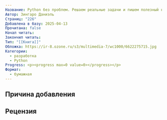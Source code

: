 ```yaml
---
Название: Python без проблем. Решаем реальные задачи и пишем полезный код
Автор: Зингаро Даниэль
Страниц: "226"
Добавлена в базу: 2025-04-13
Прочитана: false
Начал читать: 
Закончил читать: 
Тип: "[[Книга]]"
Обложка: https://ir-8.ozone.ru/s3/multimedia-7/wc1000/6622275715.jpg
Категории:
  - разработка
  - Python
Progress: <p><progress max=0 value=0></progress></p>
Формат:
  - бумажная
---
```

## Причина добавления


## Рецензия
